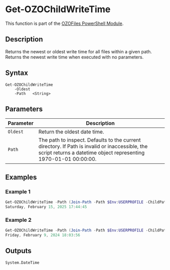 # Get-OZOChildWriteTime
This function is part of the [OZOFiles PowerShell Module](../README.md).

## Description
Returns the newest or oldest write time for all files within a given path. Returns the newest write time when executed with no parameters.

## Syntax
```
Get-OZOChildWriteTime
    -Oldest
    -Path   <String>
```
## Parameters
|Parameter|Description|
|---------|-----------|
|`Oldest`|Return the oldest date time.|
|`Path`|The path to inspect. Defaults to the current directory. If Path is invalid or inaccessible, the script returns a datetime object representing 1970-01-01 00:00:00.|

## Examples

### Example 1
```powershell
Get-OZOChildWriteTime -Path (Join-Path -Path $Env:USERPROFILE -ChildPath "Git")
Saturday, February 15, 2025 17:44:45
```

### Example 2
```powershell
Get-OZOChildWriteTime -Path (Join-Path -Path $Env:USERPROFILE -ChildPath "Git") -Oldest
Friday, February 9, 2024 18:03:56
```

## Outputs
`System.DateTime`
